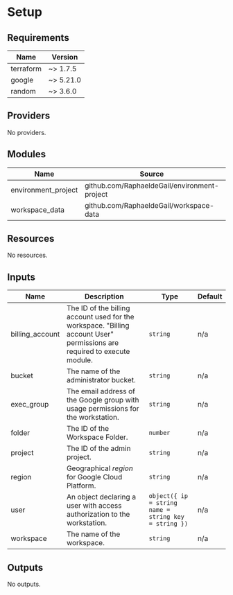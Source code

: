 <!-- BEGIN_TF_DOCS -->
# Setup

## Requirements

| Name | Version |
|------|---------|
| terraform | ~> 1.7.5 |
| google | ~> 5.21.0 |
| random | ~> 3.6.0 |

## Providers

No providers.

## Modules

| Name | Source | Version |
|------|--------|---------|
| environment\_project | github.com/RaphaeldeGail/environment-project | main |
| workspace\_data | github.com/RaphaeldeGail/workspace-data | main |

## Resources

No resources.

## Inputs

| Name | Description | Type | Default |
|------|-------------|------|---------|
| billing\_account | The ID of the billing account used for the workspace. "Billing account User" permissions are required to execute module. | `string` | n/a |
| bucket | The name of the administrator bucket. | `string` | n/a |
| exec\_group | The email address of the Google group with usage permissions for the workstation. | `string` | n/a |
| folder | The ID of the Workspace Folder. | `number` | n/a |
| project | The ID of the admin project. | `string` | n/a |
| region | Geographical *region* for Google Cloud Platform. | `string` | n/a |
| user | An object declaring a user with access authorization to the workstation. | ```object({ ip = string name = string key = string })``` | n/a |
| workspace | The name of the workspace. | `string` | n/a |

## Outputs

No outputs.
<!-- END_TF_DOCS -->